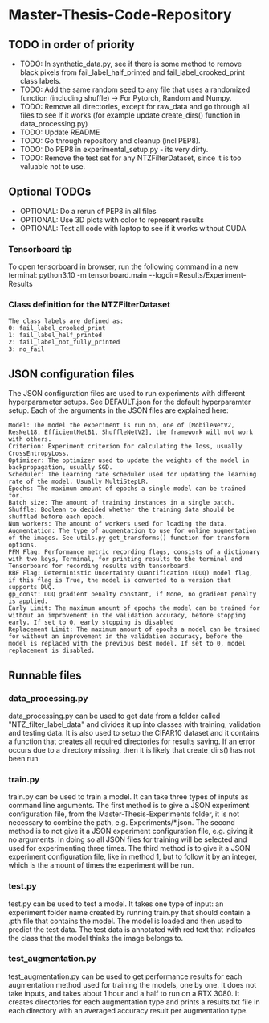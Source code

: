 # Master-Thesis-Code-Repository

## TODO in order of priority
* TODO: In synthetic_data.py, see if there is some method to remove black pixels from fail_label_half_printed and fail_label_crooked_print class labels. 
* TODO: Add the same random seed to any file that uses a randomized function (including shuffle) -> For Pytorch, Random and Numpy. 
* TODO: Remove all directories, except for raw_data and go through all files to see if it works (for example update create_dirs() function in data_processing.py)
* TODO: Update README  
* TODO: Go through repository and cleanup (incl PEP8).
* TODO: Do PEP8 in experimental_setup.py - its very dirty.  
* TODO: Remove the test set for any NTZFilterDataset, since it is too valuable not to use.

## Optional TODOs
* OPTIONAL: Do a rerun of PEP8 in all files  
* OPTIONAL: Use 3D plots with color to represent results     
* OPTIONAL: Test all code with laptop to see if it works without CUDA  

### Tensorboard tip

To open tensorboard in browser, run the following command in a new terminal: python3.10 -m tensorboard.main --logdir=Results/Experiment-Results

### Class definition for the NTZFilterDataset

    The class labels are defined as:
    0: fail_label_crooked_print
    1: fail_label_half_printed
    2: fail_label_not_fully_printed
    3: no_fail

## JSON configuration files

The JSON configuration files are used to run experiments with different hyperparameter setups. See DEFAULT.json for the default hyperparamter setup. Each of the arguments in the JSON files are explained here:

    Model: The model the experiment is run on, one of [MobileNetV2, ResNet18, EfficientNetB1, ShuffleNetV2], the framework will not work with others.
    Criterion: Experiment criterion for calculating the loss, usually CrossEntropyLoss.
    Optimizer: The optimizer used to update the weights of the model in backpropagation, usually SGD.
    Scheduler: The learning rate scheduler used for updating the learning rate of the model. Usually MultiStepLR.
    Epochs: The maximum amount of epochs a single model can be trained for.
    Batch size: The amount of training instances in a single batch.
    Shuffle: Boolean to decided whether the training data should be shuffled before each epoch.
    Num workers: The amount of workers used for loading the data.
    Augmentation: The type of augmentation to use for online augmentation of the images. See utils.py get_transforms() function for transform options.
    PFM Flag: Performance metric recording flags, consists of a dictionary with two keys, Terminal, for printing results to the terminal and Tensorboard for recording results with tensorboard.
    RBF Flag: Deterministic Uncertainty Quantification (DUQ) model flag, if this flag is True, the model is converted to a version that supports DUQ.
    gp_const: DUQ gradient penalty constant, if None, no gradient penalty is applied.
    Early Limit: The maximum amount of epochs the model can be trained for without an improvement in the validation accuracy, before stopping early. If set to 0, early stopping is disabled
    Replacement Limit: The maximum amount of epochs a model can be trained for without an improvement in the validation accuracy, before the model is replaced with the previous best model. If set to 0, model replacement is disabled.

## Runnable files

### data_processing.py

data_processing.py can be used to get data from a folder called "NTZ_filter_label_data" and divides it up into classes with training, validation and testing data. It is also used to setup the CIFAR10 dataset and it contains a function that creates all required directories for results saving. If an error occurs due to a directory missing, then it is likely that create_dirs() has not been run

### train.py

train.py can be used to train a model. It can take three types of inputs as command line arguments. The first method is to give a JSON experiment configuration file, from the Master-Thesis-Experiments folder, it is not necessary to combine the path, e.g. Experiments/*.json. The second method is to not give it a JSON experiment configuration file, e.g. giving it no arguments. In doing so all JSON files for training will be selected and used for experimenting three times. The third method is to give it a JSON experiment configuration file, like in method 1, but to follow it by an integer, which is the amount of times the experiment will be run.

### test.py

test.py can be used to test a model. It takes one type of input: an experiment folder name created by running train.py that should contain a .pth file that contains the model. The model is loaded and then used to predict the test data. The test data is annotated with red text that indicates the class that the model thinks the image belongs to.

### test_augmentation.py

test_augmentation.py can be used to get performance results for each augmentation method used for training the models, one by one. It does not take inputs, and takes about 1 hour and a half to run on a RTX 3080. It creates directories for each augmentation type and prints a results.txt file in each directory with an averaged accuracy result per augmentation type.
